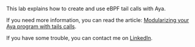 This lab explains how to create and use eBPF tail calls with Aya.

If you need more information, you can read the article: [Modularizing your Aya program with tails calls](https://dev.to/littlejo/modularizing-your-aya-program-with-tail-calls-54k7).

If you have some trouble, you can contact me on [LinkedIn](https://www.linkedin.com/in/joseph-ligier-4b86632).
